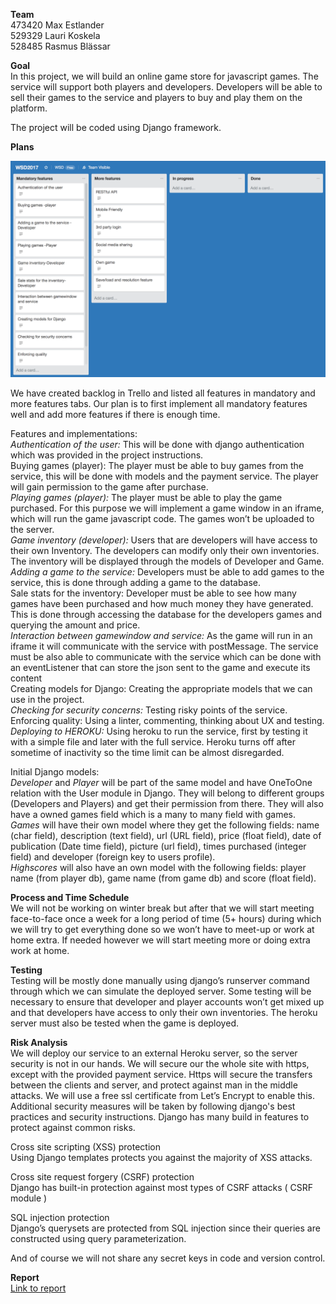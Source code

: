 __Team__ <br>
   473420 Max Estlander <br>
   529329 Lauri Koskela <br>
   528485 Rasmus Blässar <br>

__Goal__ <br>
In this project, we will build an online game store for javascript games. The service will support both players and developers. Developers will be able to sell their games to the service and players to buy and play them on the platform.
 
The project will be coded using Django framework.

__Plans__

![backlog](images/backlog.png)

We have created backlog in Trello and listed all features in mandatory and more features tabs. Our plan is to first implement all mandatory features well and add more features if there is enough time.

Features and implementations: <br>
_Authentication of the user:_ This will be done with django authentication which was provided in the project instructions. <br>
Buying games (player): The player must be able to buy games from the service, this will be done with models and the payment service. The player will gain permission to the game after purchase. <br>
_Playing games (player):_ The player must be able to play the game purchased. For this purpose we will implement a game window in an iframe, which will run the game javascript code. The games won’t be uploaded to the server. <br>
_Game inventory (developer):_ Users that are developers will have access to their own Inventory. The developers can modify only their own inventories. The inventory will be displayed through the models of Developer and Game. <br>
_Adding a game to the service:_ Developers must be able to add games to the service, this is done through adding a game to the database. <br>
Sale stats for the inventory: Developer must be able to see how many games have been purchased and how much money they have generated. This is done through accessing the database for the developers games and querying the amount and price. <br>
_Interaction between gamewindow and service:_ As the game will run in an iframe it will communicate with the service with postMessage. The service must be also able to communicate with the service which can be done with an eventListener that can store the json sent to the game and execute its content <br>
Creating models for Django: Creating the appropriate models that we can use in the project. <br>
_Checking for security concerns:_ Testing risky points of the service. <br>
Enforcing quality: Using a linter, commenting, thinking about UX and testing. <br>
_Deploying to HEROKU:_ Using heroku to run the service, first by testing it with a simple file and later with the full service. Heroku turns off after sometime of inactivity so the time limit can be almost disregarded.

Initial Django models: <br>
_Developer_ and _Player_ will be part of the same model and have OneToOne relation with the User module in Django. They will belong to different groups (Developers and Players) and get their permission from there. They will also have a owned games field which is a many to many field with games. <br>
_Games_ will have their own model where they get the following fields: name (char field), description (text field), url (URL field), price (float field), date of publication (Date time field), picture (url field), times purchased (integer field) and developer (foreign key to users profile). <br>
_Highscores_ will also have an own model with the following fields: player name (from player db), game name (from game db) and score (float field).

__Process and Time Schedule__<br>
We will not be working on winter break but after that we will start meeting face-to-face once a week for a long period of time (5+ hours) during which we will try to get everything done so we won’t have to meet-up or work at home extra. If needed however we will start meeting more or doing extra work at home.

__Testing__ <br>
Testing will be mostly done manually using django’s runserver command through which we can simulate the deployed server. Some testing will be necessary to ensure that developer and player accounts won’t get mixed up and that developers have access to only their own inventories.
The heroku server must also be tested when the game is deployed.

__Risk Analysis__<br>
We will deploy our service to an external Heroku server, so the server security is not in our hands.
We will secure our the whole site with https, except with the provided payment service.
Https will secure the transfers between the clients and server, and protect against man in the middle attacks. We will use a free ssl certificate from Let’s Encrypt to enable this.
Additional security measures will be taken by following django's best practices and security instructions. Django has many build in features to protect against common risks.

Cross site scripting (XSS) protection <br>
Using Django templates protects you against the majority of XSS attacks.

Cross site request forgery (CSRF) protection <br>
Django has built-in protection against most types of CSRF attacks ( CSRF module )

SQL injection protection <br>
Django’s querysets are protected from SQL injection since their queries are constructed using query parameterization.

And of course we will not share any secret keys in code and version control.

__Report__<br>
[Link to report](./REPORT.md)
